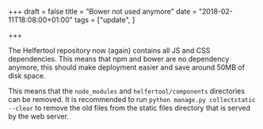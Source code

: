 +++
draft = false
title = "Bower not used anymore"
date = "2018-02-11T18:08:00+01:00"
tags = ["update", ]

+++

The Helfertool repository now (again) contains all JS and CSS dependencies.
This means that npm and bower are no dependency anymore, this should make
deployment easier and save around 50MB of disk space.

This means that the `node_modules` and `helfertool/components` directories
can be removed.
It is recommended to run `python manage.py collectstatic --clear` to
remove the old files from the static files directory that is served by
the web server.

<!--more-->
